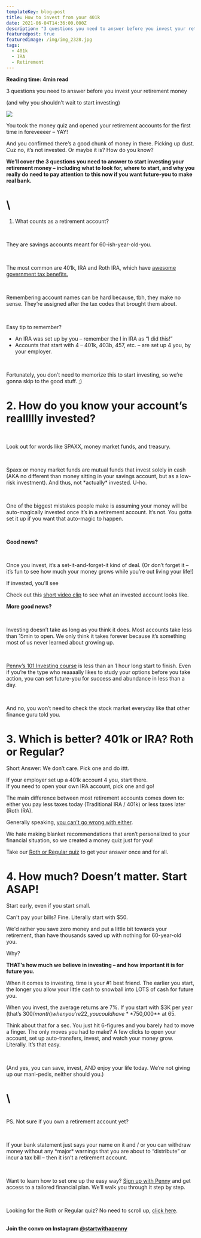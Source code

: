 ```yaml
---
templateKey: blog-post
title: How to invest from your 401k
date: 2021-06-04T14:36:00.000Z
description: "3 questions you need to answer before you invest your retirement money "
featuredpost: true
featuredimage: /img/img_2328.jpg
tags:
  - 401k
  - IRA
  - Retirement
---
```

**Reading time: 4min read**

3 questions you need to answer before you invest your retirement money

(and why you shouldn’t wait to start investing) 

![](/img/img_2328.jpg)

You took the money quiz and opened your retirement accounts for the first time in foreveeeer – YAY!  

And you confirmed there’s a good chunk of money in there. Picking up dust.\
Cuz no, it’s not invested. Or maybe it is? How do you know?

**We’ll cover the 3 questions you need to answer to start investing your retirement money – including what to look for, where to start, and why you really do need to pay attention to this now if you want future-you to make real bank.** 

# \
1. What counts as a retirement account?

 

They are savings accounts meant for 60-ish-year-old-you.

 

The most common are 401k, IRA and Roth IRA, which have [awesome government tax benefits.](https://blog.penny-finance.com/blog/2021-04-06-401k-ira-wtf-2/)

 

Remembering account names can be hard because, tbh, they make no sense. They’re assigned after the tax codes that brought them about. 

 

Easy tip to remember? 

* An IRA was set up by you – remember the I in IRA as “I did this!”
* Accounts that start with 4 – 401k, 403b, 457, etc. – are set up 4 you, by your employer.

 

Fortunately, you don’t need to memorize this to start investing, so we’re gonna skip to the good stuff. ;)

# 2. How do you know your account’s reallllly invested?

 

Look out for words like SPAXX, money market funds, and treasury. 

 

Spaxx or money market funds are mutual funds that invest solely in cash (AKA no different than money sitting in your savings account, but as a low-risk investment). And thus, not \*actually\* invested. U-ho.

 

One of the biggest mistakes people make is assuming your money will be auto-magically invested once it’s in a retirement account. It’s not. You gotta set it up if you want that auto-magic to happen. 

 

**Good news?** 

 

Once you invest, it’s a set-it-and-forget-it kind of deal. (Or don’t forget it – it’s fun to see how much your money grows while you’re out living your life!)

If invested, you'll see  

Check out this [short video clip](https://www.loom.com/share/61f7c640d483472fab2263acd390c06e) to see what an invested account looks like. 

**More good news?** 

 

Investing doesn’t take as long as you think it does. Most accounts take less than 15min to open. We only think it takes forever because it’s something most of us never learned about growing up.

 

[Penny’s 101 Investing course](https://penny-finance.com/products) is less than an 1 hour long start to finish. Even if you’re the type who reaaaally likes to study your options before you take action, you can set future-you for success and abundance in less than a day. 

 

And no, you won’t need to check the stock market everyday like that other finance guru told you.

# 3. Which is better? 401k or IRA? Roth or Regular?



Short Answer: We don’t care. Pick one and do ittt.



If your employer set up a 401k account 4 you, start there.\
If you need to open your own IRA account, pick one and go! 



The main difference between most retirement accounts comes down to: either you pay less taxes today (Traditional IRA / 401k) or less taxes later (Roth IRA).



Generally speaking, [you can’t go wrong with either](https://blog.penny-finance.com/blog/2021-04-06-401k-ira-wtf-2/). 



We hate making blanket recommendations that aren’t personalized to your financial situation, so we created a money quiz just for you!



Take our [Roth or Regular quiz](penny-finance.com/profile) to get your answer once and for all.

# 4. How much? Doesn’t matter. Start ASAP!



Start early, even if you start small.



Can't pay your bills? Fine. Literally start with $50. 



We'd rather you save zero money and put a little bit towards your retirement, than have thousands saved up with nothing for 60-year-old you. 



Why? 

**THAT’s how much we believe in investing – and how important it is for future you.** 



When it comes to investing, time is your #1 best friend. The earlier you start, the longer you allow your little cash to snowball into LOTS of cash for future you. 



When you invest, the average returns are 7%. If you start with $3K per year (that’s $300/month) when you’re 22, you could have **$750,000** at 65.



Think about that for a sec. You just hit 6-figures and you barely had to move a finger. The only moves you had to make? A few clicks to open your account, set up auto-transfers, invest, and watch your money grow. Literally. It’s that easy. 

 

(And yes, you can save, invest, AND enjoy your life today. We’re not giving up our mani-pedis, neither should you.)

# \
\
PS. Not sure if you own a retirement account yet? 

 

If your bank statement just says your name on it and / or you can withdraw money without any \*major\* warnings that you are about to “distribute” or incur a tax bill – then it isn’t a retirement account. 

 

Want to learn how to set one up the easy way? [Sign up with Penny](https://penny-finance.com/) and get access to a tailored financial plan. We’ll walk you through it step by step. 

 

Looking for the Roth or Regular quiz? No need to scroll up, [click here](https://www.penny-finance.com/profile). 

**\
Join the convo on Instagram [@startwithapenny](https://www.instagram.com/startwithapenny/)**
